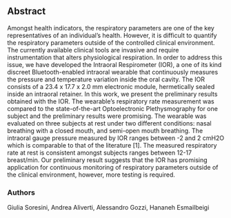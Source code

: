 ## Abstract
Amongst health indicators, the respiratory parameters are one of the key representatives of an individual’s health. However, it is difficult to quantify the respiratory parameters outside of the controlled clinical environment. The currently available clinical tools are invasive and require instrumentation that alters physiological respiration. In order to address this issue, we have developed the Intraoral Respirometer (IOR), a one of its kind discreet Bluetooth-enabled intraoral wearable that continuously measures the pressure and temperature variation inside the oral cavity. The IOR consists of a 23.4 x 17.7 x 2.0 mm electronic module, hermetically sealed inside an intraoral retainer. In this work, we present the preliminary results obtained with the IOR. The wearable’s respiratory rate measurement was compared to the state-of-the-art Optoelectronic Plethysmography for one subject and the preliminary results were promising. The wearable was evaluated on three subjects at rest under two different conditions: nasal breathing with a closed mouth, and semi-open mouth breathing.  The intraoral gauge pressure measured by IOR ranges between -2 and 2 cmH2O which is comparable to that of the literature [1]. The measured respiratory rate at rest is consistent amongst subjects ranges between 12-17 breast/min. Our preliminary result suggests that the IOR has promising application for continuous monitoring of respiratory parameters outside of the clinical environment, however, more testing is required. 

### Authors
Giulia Soresini, Andrea Aliverti, Alessandro Gozzi, Hananeh Esmailbeigi
